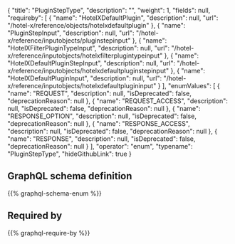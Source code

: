 {
  "title": "PluginStepType",
  "description": "",
  "weight": 1,
  "fields": null,
  "requireby": [
    {
      "name": "HotelXDefaultPlugin",
      "description": null,
      "url": "/hotel-x/reference/objects/hotelxdefaultplugin"
    },
    {
      "name": "PluginStepInput",
      "description": null,
      "url": "/hotel-x/reference/inputobjects/pluginstepinput"
    },
    {
      "name": "HotelXFilterPluginTypeInput",
      "description": null,
      "url": "/hotel-x/reference/inputobjects/hotelxfilterplugintypeinput"
    },
    {
      "name": "HotelXDefaultPluginStepInput",
      "description": null,
      "url": "/hotel-x/reference/inputobjects/hotelxdefaultpluginstepinput"
    },
    {
      "name": "HotelXDefaultPluginInput",
      "description": null,
      "url": "/hotel-x/reference/inputobjects/hotelxdefaultplugininput"
    }
  ],
  "enumValues": [
    {
      "name": "REQUEST",
      "description": null,
      "isDeprecated": false,
      "deprecationReason": null
    },
    {
      "name": "REQUEST_ACCESS",
      "description": null,
      "isDeprecated": false,
      "deprecationReason": null
    },
    {
      "name": "RESPONSE_OPTION",
      "description": null,
      "isDeprecated": false,
      "deprecationReason": null
    },
    {
      "name": "RESPONSE_ACCESS",
      "description": null,
      "isDeprecated": false,
      "deprecationReason": null
    },
    {
      "name": "RESPONSE",
      "description": null,
      "isDeprecated": false,
      "deprecationReason": null
    }
  ],
  "operator": "enum",
  "typename": "PluginStepType",
  "hideGithubLink": true
}
## GraphQL schema definition

{{% graphql-schema-enum %}}

## Required by

{{% graphql-require-by %}}
